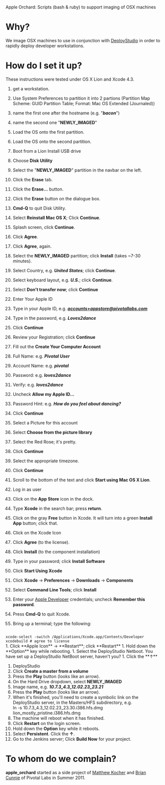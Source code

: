 Apple Orchard: Scripts (bash & ruby) to support imaging of OSX machines

# Why?
We image OSX machines to use in conjunction with
[DeployStudio](http://www.deploystudio.com) in order to rapidly deploy developer
workstations.

# How do I set it up?
These instructions were tested under OS X Lion and Xcode 4.3.

 1. get a workstation.
 1. Use System Preferences to partition it into 2 partions (Partition Map Scheme: GUID Partition Table; Format: Mac OS Extended (Journaled))
 1. name the first one after the hostname (e.g. "**_bacon_**")
 1. name the second one "**NEWLY_IMAGED**"
 1. Load the OS onto the first partition.
 1. Load the OS onto the second partition.
 1. Boot from a Lion Install USB drive
 1. Choose **Disk Utility**
 1. Select the "**NEWLY_IMAGED**" partition in the navbar on the left.
 1. Click the **Erase** tab.
 1. Click the **Erase...** button.
 1. Click the **Erase** button on the dialogue box.
 1. **Cmd-Q** to quit Disk Utility.
 
 1. Select **Reinstall Mac OS X**; Click **Continue**.
 1. Splash screen, click **Continue**.
 1. Click **Agree**.
 1. Click **Agree**, again.
 1. Select the **NEWLY_IMAGED** partition; click **Install** (takes ~7-30 minutes).
 1. Select Country, e.g. ***United States***; click **Continue**.
 1. Select keyboard layout, e.g. ***U.S.***; click **Continue**.
 1. Select **Don't transfer now**; click **Continue**
 
 1. Enter Your Apple ID
  1. Type in your Apple ID, e.g. ***accounts+appstore@pivotallabs.com***
  1. Type in the password, e.g. ***Loves2dance***
  1. Click **Continue**
  1. Review your Registration; click **Continue**
 
 1. Fill out the **Create Your Computer Account**
  1. Full Name: e.g. ***Pivotal User***
  1. Account Name:  e.g. ***pivotal***
  1. Password:  e.g. ***loves2dance***
  1. Verify:  e.g. ***loves2dance***
  1. Uncheck **Allow my Apple ID...**
  1. Password Hint: e.g. ***How do you feel about dancing?***
  1. Click **Continue**
  
 1. Select a Picture for this account
  1. Select **Choose from the picture library**
  1. Select the Red Rose; it's pretty.
  1. Click **Continue**
  1. Select the appropriate timezone.
  1. Click **Continue**
  1. Scroll to the bottom of the text and click **Start using Mac OS X Lion**.
 
 1. Log in as user
 1. Click on the **App Store** icon in the dock.
 1. Type **Xcode** in the search bar; press **return**.
 1. Click on the gray **Free** button in Xcode.  It will turn into a green **Install App** button; click that.
 1. Click on the Xcode Icon
 1. Click **Agree** (to the license).
 1. Click **Install** (to the component installation)
 1. Type in your password; click **Install Software**
 1. Click **Start Using Xcode**
 1. Click **Xcode** &rarr; **Preferences** &rarr; **Downloads** &rarr; **Components**
 1. Select **Command Line Tools**; click **Install**
 1. Enter your [Apple Developer](https://developer.apple.com/) credentials; uncheck **Remember this password**.
 1. Press **Cmd-Q** to quit Xcode.
 
 1. Bring up a terminal; type the following:
<code>
xcode-select -switch /Applications/Xcode.app/Contents/Developer
xcodebuild # agree to license
</code>
 1. Click **Apple Icon** &rarr; **Restart**; click **Restart**
 1. Hold down the **Option** key while rebooting.
 1. Select the DeployStudio Netboot.  You have set up a DeployStudio NetBoot server, haven't you?
 1. Click the **&uarr;**

 1. DeployStudio
  1. Click **Create a master from a volume**
  1. Press the **Play** button (looks like an arrow).
  1. On the Hard Drive dropdown, select **NEWLY_IMAGED**
  1. Image name, e.g. ***10.7.3_4.3_12.02.23_23.21***
  1. Press the **Play** button (looks like an arrow).
  1. When it's finished, you'll need to create a symbolic link on the DeployStudio server, in the Masters/HFS subdirectory, e.g.<br />ln -s 10.7.3&#95;4.3&#95;12.02.23&#95;23.30.i386.hfs.dmg lion&#95;mostly&#95;pristine.i386.hfs.dmg
  1. The machine will reboot when it has finished.
 1. Click **Restart** on the login screen.
 1. Hold down the **Option** key while it reboots.
 1. Select **Persistent**. Click the **&uarr;**.
 1. Go to the Jenkins server; Click **Build Now** for your project.

	

# To whom do we complain?
**apple_orchard** started as a side project of [Matthew
Kocher](https://github.com/mkocher) and [Brian
Cunnie](https://github.com/briancunnie) of Pivotal Labs in Summer 2011.
